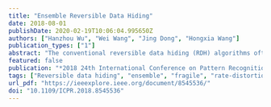 ```yaml
---
title: "Ensemble Reversible Data Hiding"
date: 2018-08-01
publishDate: 2020-02-19T10:06:04.995650Z
authors: ["Hanzhou Wu", "Wei Wang", "Jing Dong", "Hongxia Wang"]
publication_types: ["1"]
abstract: "The conventional reversible data hiding (RDH) algorithms often consider the host as a whole to embed a secret payload. In order to achieve satisfactory rate-distortion performance, the secret bits are embedded into the noise-like component of the host such as prediction errors. From the rate-distortion optimization view, it may be not optimal since the data embedding units use the identical parameters. This motivates us to present a segmented data embedding strategy for efficient RDH in this paper, in which the raw host could be partitioned into multiple subhosts such that each one can freely optimize and use the data embedding parameters. Moreover, it enables us to apply different RDH algorithms within different subhosts, which is defined as ensemble. Notice that, the ensemble defined here is different from that in machine learning. Accordingly, the conventional operation corresponds to a special case of the proposed work. Since it is a general strategy, we combine some state-of-the-art algorithms to construct a new system using the proposed embedding strategy to evaluate the rate-distortion performance. Experimental results have shown that, the ensemble RDH system could outperform the original versions in most cases, which has shown the superiority and applicability."
featured: false
publication: "*2018 24th International Conference on Pattern Recognition (ICPR)*"
tags: ["Reversible data hiding", "ensemble", "fragile", "rate-distortion optimization", "segmented", "watermarking"]
url_pdf: "https://ieeexplore.ieee.org/document/8545536/"
doi: "10.1109/ICPR.2018.8545536"
---
```


